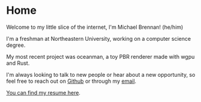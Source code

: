 # Home

Welcome to my little slice of the internet, I'm Michael Brennan! (he/him)

I'm a freshman at Northeastern University, working on a computer science degree.

My most recent project was oceanman, a toy PBR renderer made with wgpu and Rust.

I'm always looking to talk to new people or hear about a new opportunity, so feel free to reach out on [Github](https://github.com/michael-brennan2005) or through my [email](mailto:contact@tech0tron.net).

[You can find my resume here](/resume.pdf).